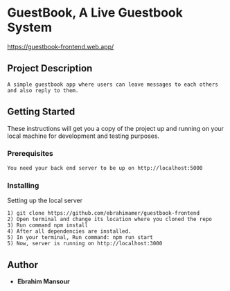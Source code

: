 # GuestBook, A Live Guestbook System

https://guestbook-frontend.web.app/

## Project Description

```
A simple guestbook app where users can leave messages to each others and also reply to them.
```

## Getting Started

These instructions will get you a copy of the project up and running on your local machine for development and testing purposes.

### Prerequisites
    You need your back end server to be up on http://localhost:5000

### Installing

Setting up the local server

```
1) git clone https://github.com/ebrahimamer/guestbook-frontend
2) Open terminal and change its location where you cloned the repo
3) Run command npm install
4) After all dependencies are installed. 
5) In your terminal, Run command: npm run start
5) Now, server is running on http://localhost:3000
```

## Author

* **Ebrahim Mansour** 
